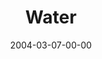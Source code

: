 ---
layout: message
category: message
series: "Symbols"
title: "Water"
date: 2004-03-07-00-00
message_id: 181
sc-permalink-url: "http://soundcloud.com/crdschurch/water"
audio: "http://s3.amazonaws.com/crossroads-media/messages/audio/Symbols_04_03-07-04_Water.mp3"
audio-duration: "39:13"
tag: 
 - forgiveness
 - sin
 - water
 - baptism
 - well
 - clean
 - tome
explicit: false
---